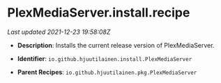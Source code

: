 # PlexMediaServer.install.recipe

_Last updated 2021-12-23 19:58:08Z_

- **Description**: Installs the current release version of PlexMediaServer.

- **Identifier**: `io.github.hjuutilainen.install.PlexMediaServer`

- **Parent Recipes**: `io.github.hjuutilainen.pkg.PlexMediaServer`